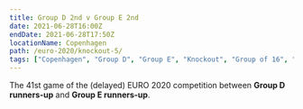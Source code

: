 ```yaml
---
title: Group D 2nd v Group E 2nd
date: 2021-06-28T16:00Z
endDate: 2021-06-28T17:50Z
locationName: Copenhagen
path: /euro-2020/knockout-5/
tags: ["Copenhagen", "Group D", "Group E", "Knockout", "Group of 16", "EURO 2020"]
---
```


The 41st game of the (delayed) EURO 2020 competition between **Group D runners-up** and **Group E runners-up**.